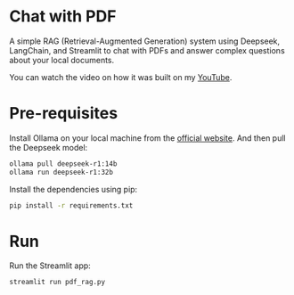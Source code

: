 # Chat with PDF
A simple RAG (Retrieval-Augmented Generation) system using Deepseek, LangChain, and Streamlit to chat with PDFs and answer complex questions about your local documents.

You can watch the video on how it was built on my [YouTube](https://youtu.be/M6vZ6b75p9k).

# Pre-requisites
Install Ollama on your local machine from the [official website](https://ollama.com/). And then pull the Deepseek model:

```bash
ollama pull deepseek-r1:14b
ollama run deepseek-r1:32b
```

Install the dependencies using pip:

```bash
pip install -r requirements.txt
```

# Run
Run the Streamlit app:

```bash
streamlit run pdf_rag.py
```